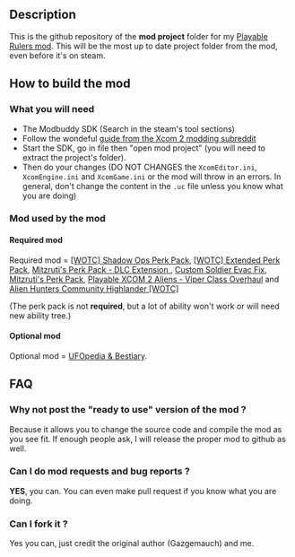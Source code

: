## Description

This is the github repository of the **mod project** folder for my [Playable Rulers mod](https://steamcommunity.com/sharedfiles/filedetails/?id=2823002635). 
This will be the most up to date project folder from the mod, even before it's on steam.

## How to build the mod

### What you will need

- The Modbuddy SDK (Search in the steam's tool sections)
- Follow the wondeful [guide from the Xcom 2 modding subreddit](https://www.reddit.com/r/xcom2mods/wiki/firsttime#wiki_how_to_install_and_set_up_xcom_2_wotc_sdk)
- Start the SDK, go in file then "open mod project" (you will need to extract the project's folder).
- Then do your changes (DO NOT CHANGES the `XcomEditor.ini`, `XcomEngine.ini` and `XcomGame.ini` or the mod will throw in an errors. In general, don't change the content in the `.uc` file unless you know what you are doing)

### Mod used by the mod

#### Required mod

Required mod = [[WOTC] Shadow Ops Perk Pack](https://steamcommunity.com/workshop/filedetails/?id=1519841231), [[WOTC] Extended Perk Pack](https://steamcommunity.com/workshop/filedetails/?id=1546482849), [Mitzruti's Perk Pack - DLC Extension
](https://steamcommunity.com/workshop/filedetails/?id=2066389408), [Custom Soldier Evac Fix](https://steamcommunity.com/sharedfiles/filedetails/?id=1124713229), [Mitzruti's Perk Pack](https://steamcommunity.com/workshop/filedetails/?id=1561030099), [Playable XCOM 2 Aliens - Viper Class Overhaul](https://steamcommunity.com/workshop/filedetails/?id=1869612587) and [Alien Hunters Community Highlander [WOTC]](https://steamcommunity.com/sharedfiles/filedetails/?id=2534737016)

(The perk pack is not **required**, but a lot of ability won't work or will need new ability tree.)

#### Optional mod

Optional mod = [UFOpedia & Bestiary](https://steamcommunity.com/sharedfiles/filedetails/?id=2819129273).

## FAQ

### Why not post the "ready to use" version of the mod ?
Because it allows you to change the source code and compile the mod as you see fit. If enough people ask, I will release the proper mod to github as well.

### Can I do mod requests and bug reports ?
**YES**, you can. You can even make pull request if you know what you are doing.

### Can I fork it ?
Yes you can, just credit the original author (Gazgemauch) and me.
